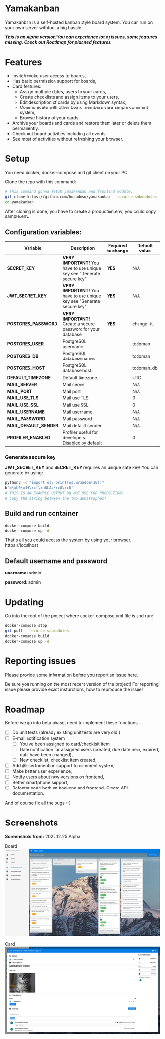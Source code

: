 # Yamakanban

Yamakanban is a self-hosted kanban style board system. You can run on your own server withtout a big hassle.

**_This is an Alpha version!You can experience lot of issues, some features missing. Check out Roadmap for planned features._**

# Features

-   Invite/revoke user access to boards,
-   Has basic permission support for boards,
-   Card features:
    -   Assign multiple dates, users to your cards,
    -   Create checklists and assign items to your users,
    -   Edit description of cards by using Markdown syntax,
    -   Communicate with other board members via a simple comment system,
    -   Browse history of your cards.
-   Archive your boards and cards and restore them later or delete them permanently.
-   Check out board activities including all events
-   See most of activities without refreshing your browser.

# Setup

You need docker, docker-compose and git client on your PC.

Clone the repo with this command:

```bash
# This command gonna fetch yamakanban and frontend module.
git clone https://github.com/husudosu/yamakanban --recurse-submodules
cd yamakanban
```

After cloning is done, you have to create a production.env, you could copy sample.env.

## Configuration variables:

| Variable                | Description                                                              | Required to change | Default value |
| ----------------------- | ------------------------------------------------------------------------ | ------------------ | ------------- |
| **SECRET_KEY**          | **VERY IMPORTANT!** You have to use unique key see "Generate secure key" | **YES**            | N/A           |
| **JWT_SECRET_KEY**      | **VERY IMPORTANT!** You have to use unique key see "Generate secure key" | **YES**            | N/A           |
| **POSTGRES_PASSWORD**   | **VERY IMPORTANT!** Create a secure password for your database!          | **YES**            | change-it     |
| **POSTGRES_USER**       | PostgreSQL username.                                                     |                    | todoman       |
| **POSTGRES_DB**         | PostgreSQL database name.                                                |                    | todoman       |
| **POSTGRES_HOST**       | PostgreSQL database host.                                                |                    | todoman_db    |
| **DEFAULT_TIMEZONE**    | Default timezone.                                                        |                    | UTC           |
| **MAIL_SERVER**         | Mail server                                                              |                    | N/A           |
| **MAIL_PORT**           | Mail port                                                                |                    | N/A           |
| **MAIL_USE_TLS**        | Mail use TLS                                                             |                    | 0             |
| **MAIL_USE_SSL**        | Mail use SSL                                                             |                    | 0             |
| **MAIL_USERNAME**       | Mail username                                                            |                    | N/A           |
| **MAIL_PASSWORD**       | Mail password                                                            |                    | N/A           |
| **MAIL_DEFAULT_SENDER** | Mail default sender                                                      |                    | N/A           |
| **PROFILER_ENABLED**    | Profiler useful for developers. Disabled by default                      |                    | 0             |

### Generate secure key

**JWT_SECRET_KEY** and **SECRET_KEY** requires an unique safe key!
You can generate by using:

```bash
python3 -c "import os; print(os.urandom(10))"
b'=\xb0\x19\xcf\xa8LAz\xc8\xc8'
# THIS IS AN EXAMPLE OUTPUT DO NOT USE FOR PRODUCTION!
# Copy the string between the two apostrophes!
```

## Build and run container

```bash
docker-compose build
docker-compose up -d
```

That's all you could access the system by using your browser. https://localhost

## Default username and password

**username:** admin

**password:** admin

# Updating

Go into the root of the project where docker-compose.yml file is and run:

```bash
docker-compose stop
git pull --recurse-submodules
docker-compose build
docker-compose up -d
```

# Reporting issues

Please provide some information before you report an issue here.

Be sure you running on the most recent version of the project! For reporting issue please provide exact insturctions, how to reproduce the issue!

# Roadmap

Before we go into beta phase, need to implement these functions:

-   [ ] Do unit tests (already existing unit tests are very old.)
-   [ ] E-mail notification system
    -   [ ] You've been assigned to card/checklsit item,
    -   [ ] Date notification for assigned users (created, due date near, expired, date have been changed),
    -   [ ] New checklist, checklist item created,
-   [ ] Add @usertomention support to comment system,
-   [ ] Make better user experience,
-   [ ] Notify users about new versions on frontend,
-   [ ] Better smartphone support,
-   [ ] Refactor code both on backend and frontend. Create API documentation.

And of course fix all the bugs :-)

# Screenshots

**Screenshots from:** 2022.12.25 Alpha

Board
![Board](/screenshots/screenshot_board.png)

Card
![Card](/screenshots/screenshot_card.png)
